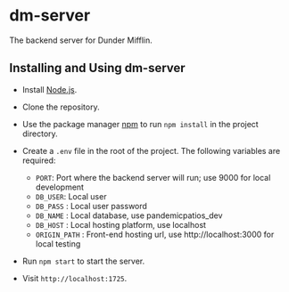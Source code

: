 # dm-server

The backend server for Dunder Mifflin. 

## Installing and Using dm-server

* Install [Node.js](https://nodejs.org/en/download/).
* Clone the repository.
* Use the package manager [npm](https://www.npmjs.com/get-npm) to run `npm install` in the project directory.
* Create a `.env` file in the root of the project. The following variables are required:
    * `PORT`: Port where the backend server will run; use 9000 for local development
    * `DB_USER`: Local user
    * `DB_PASS` : Local user password
    * `DB_NAME` : Local database, use pandemicpatios_dev 
    * `DB_HOST` : Local hosting platform, use localhost
    * `ORIGIN_PATH` : Front-end hosting url, use http://localhost:3000 for local testing
         
* Run `npm start` to start the server.
* Visit `http://localhost:1725`.
